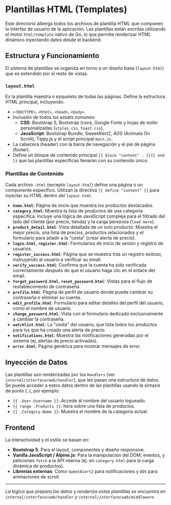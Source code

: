 # Plantillas HTML (Templates)

Este directorio alberga todos los archivos de plantilla HTML que componen la interfaz de usuario de la aplicación. Las plantillas están escritas utilizando el motor `html/template` nativo de Go, lo que permite renderizar HTML dinámico inyectando datos desde el backend.

## Estructura y Funcionamiento

El sistema de plantillas se organiza en torno a un diseño base (`layout.html`) que es extendido por el resto de vistas.

### `layout.html`
Es la plantilla maestra o esqueleto de todas las páginas. Define la estructura HTML principal, incluyendo:
-   `<!DOCTYPE>`, `<html>`, `<head>`, `<body>`.
-   Inclusión de todos los assets comunes:
    -   **CSS**: Bootstrap 5, Bootstrap Icons, Google Fonts y hojas de estilo personalizadas (`styles.css`, `toast.css`).
    -   **JavaScript**: Bootstrap Bundle, SweetAlert2, AOS (Animate On Scroll), Tippy.js y el script principal `main.js`.
-   La cabecera (header) con la barra de navegación y el pie de página (footer).
-   Define un bloque de contenido principal `{{ block "content" . }}{{ end }}` que las plantillas específicas llenarán con su contenido único.

### Plantillas de Contenido
Cada archivo `.html` (excepto `layout.html`) define una página o un componente específico. Utilizan la directiva `{{ define "content" }}` para inyectar su HTML dentro del `layout.html`.

-   **`home.html`**: Página de inicio que muestra los productos destacados.
-   **`category.html`**: Muestra la lista de productos de una categoría específica. Incluye una lógica de JavaScript compleja para el filtrado del lado del cliente (por precio, tienda) y la carga perezosa (`load more`).
-   **`product_detail.html`**: Vista detallada de un solo producto. Muestra el mejor precio, una lista de precios, productos relacionados y el formulario para añadir a la "cesta" (crear alerta de precio).
-   **`login.html`**, **`register.html`**: Formularios de inicio de sesión y registro de usuarios.
-   **`register_success.html`**: Página que se muestra tras un registro exitoso, instruyendo al usuario a verificar su email.
-   **`verify_success.html`**: Confirma que la cuenta ha sido verificada correctamente después de que el usuario haga clic en el enlace del email.
-   **`forgot_password.html`**, **`reset_password.html`**: Vistas para el flujo de restablecimiento de contraseña.
-   **`profile.html`**: Página de perfil de usuario donde puede cambiar su contraseña o eliminar su cuenta.
-   **`edit_profile.html`**: Formulario para editar detalles del perfil del usuario, como el nombre de usuario.
-   **`change_password.html`**: Vista con el formulario dedicado exclusivamente a cambiar la contraseña.
-   **`watchlist.html`**: La "cesta" del usuario, que lista todos los productos para los que ha creado una alerta de precio.
-   **`notifications.html`**: Muestra las notificaciones generadas por el sistema (ej. alertas de precio activadas).
-   **`error.html`**: Página genérica para mostrar mensajes de error.

## Inyección de Datos

Las plantillas son renderizadas por los `Handlers` (ver `internal/interface/web/handler`), que les pasan una estructura de datos. Se puede acceder a estos datos dentro de las plantillas usando la sintaxis de punto (`.`), por ejemplo:
-   `{{ .User.Username }}`: Accede al nombre del usuario logueado.
-   `{{ range .Products }}`: Itera sobre una lista de productos.
-   `{{ .Category.Name }}`: Muestra el nombre de la categoría actual.

## Frontend

La interactividad y el estilo se basan en:
-   **Bootstrap 5**: Para el layout, componentes y diseño responsive.
-   **Vanilla JavaScript / Alpine.js**: Para la manipulación del DOM, eventos, y peticiones `fetch` a la API interna (ej. en `category.html` para la carga dinámica de productos).
-   **Librerías externas**: Como `SweetAlert2` para notificaciones y `AOS` para animaciones de scroll.

---
*La lógica que prepara los datos y renderiza estas plantillas se encuentra en `internal/interface/web/handler` y `internal/interface/web/middleware`.* 